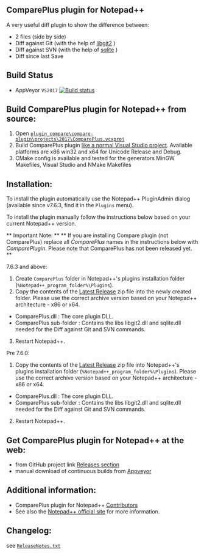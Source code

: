 ComparePlus plugin for Notepad++
------------

A very useful diff plugin to show the difference between:
-  2 files (side by side)
-  Diff against Git (with the help of [libgit2](https://github.com/libgit2/libgit2) )
-  Diff against SVN (with the help of [sqlite](https://sqlite.org) )
-  Diff since last Save

Build Status
------------

- AppVeyor `VS2017`  [![Build status](https://ci.appveyor.com/api/projects/status/github/pnedev/compare-plugin?svg=true)](https://ci.appveyor.com/project/pnedev/compare-plugin)

Build ComparePlus plugin for Notepad++ from source:
-------------------------------

 1. Open [`plugin_compare\compare-plugin\projects\2017\ComparePlus.vcxproj`](https://github.com/pnedev/compare-plugin/blob/master/projects/2017/ComparePlus.vcxproj)
 2. Build ComparePlus plugin [like a normal Visual Studio project](https://msdn.microsoft.com/en-us/library/7s88b19e.aspx). Available platforms are x86 win32 and x64 for Unicode Release and Debug.
 3. CMake config is available and tested for the generators MinGW Makefiles, Visual Studio and NMake Makefiles

Installation:
----------

To install the plugin automatically use the Notepad++ PluginAdmin dialog (available since v7.6.3, find it in the `Plugins` menu).

To install the plugin manually follow the instructions below based on your current Notepad++ version.

** Important Note: ** ** If you are installing Compare plugin (not ComparePlus) replace all *ComparePlus* names in the instructions below with *ComparePlugin*. Please note that ComparePlus has not been released yet. **

7.6.3 and above:
1. Create `ComparePlus` folder in Notepad++'s plugins installation folder (`%Notepad++_program_folder%\Plugins`).
2. Copy the contents of the [Latest Release](https://github.com/pnedev/compare-plugin/releases/latest) zip file
into the newly created folder. Please use the correct archive version based on your Notepad++ architecture - x86 or x64.
- ComparePlus.dll : The core plugin DLL.
- ComparePlus sub-folder : Contains the libs libgit2.dll and sqlite.dll needed for the Diff against Git and SVN commands.
3. Restart Notepad++.

Pre 7.6.0:
1. Copy the contents of the [Latest Release](https://github.com/pnedev/compare-plugin/releases/latest) zip file
into Notepad++'s plugins installation folder (`%Notepad++_program_folder%\Plugins`).
Please use the correct archive version based on your Notepad++ architecture - x86 or x64.
- ComparePlus.dll : The core plugin DLL.
- ComparePlus sub-folder : Contains the libs libgit2.dll and sqlite.dll needed for the Diff against Git and SVN commands.
2. Restart Notepad++.

Get ComparePlus plugin for Notepad++ at the web:
-------------------------------

- from GitHub project link [Releases section](https://github.com/pnedev/compare-plugin/releases)
- manual download of continuous builds from [Appveyor](https://ci.appveyor.com/project/pnedev/compare-plugin/history)

Additional information:
----------

- ComparePlus plugin for Notepad++ [Contributors](https://github.com/pnedev/compare-plugin/graphs/contributors)
- See also the [Notepad++ official site](http://notepad-plus-plus.org/) for more information.

Changelog:
----------

see [`ReleaseNotes.txt`](https://github.com/pnedev/compare-plugin/blob/master/ReleaseNotes.txt)
